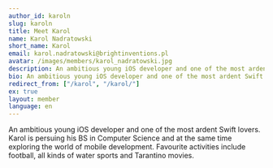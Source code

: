 ```yaml
---
author_id: karoln
slug: karoln
title: Meet Karol
name: Karol Nadratowski
short_name: Karol
email: karol.nadratowski@brightinventions.pl
avatar: /images/members/karol_nadratowski.jpg
description: An ambitious young iOS developer and one of the most ardent Swift lovers
bio: An ambitious young iOS developer and one of the most ardent Swift lovers
redirect_from: ["/karol", "/karol/"]
ex: true
layout: member
language: en
---
```


An ambitious young iOS developer and one of the most ardent Swift lovers. Karol is persuing his BS in Computer Science and at the same time exploring the world of mobile development. Favourite activities include football, all kinds of water sports and Tarantino movies.
